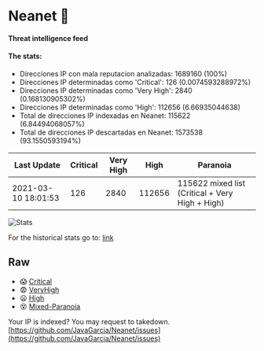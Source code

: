 # Neanet :hocho:
#### Threat intelligence feed
#### The stats:

- Direcciones IP con mala reputacion analizadas: 1689160 (100%)
- Direcciones IP determinadas como 'Critical':  126 (0.0074593288972%)
- Direcciones IP determinadas como 'Very High':  2840 (0.168130905302%)
- Direcciones IP determinadas como 'High':  112656 (6.66935044638)
- Total de direcciones IP indexadas en Neanet:  115622 (6.84494068057%)
- Total de direcciones IP descartadas en Neanet:  1573538 (93.1550593194%)

| Last Update | Critical | Very High | High | Paranoia |
| --- | --- | --- | --- | --- |
| 2021-03-10 18:01:53 | 126 | 2840 | 112656 | 115622 mixed list (Critical + Very High + High)|

![Stats](https://docs.google.com/spreadsheets/d/e/2PACX-1vSnaNMIXVabIpDJjufMlzH7poXnshF3mgd8Is1g9ytUEzVsP5my4Trn8f-xkoLLQ38xpL3HtmUexLo6/pubchart?oid=501124687&format=image)

For the historical stats go to: [link](/stats.csv)
## Raw
- :scream: [Critical](https://raw.githubusercontent.com/JavaGarcia/Neanet/master/blacklists/neanet_critical.txt)
- :fearful: [VeryHigh](https://raw.githubusercontent.com/JavaGarcia/Neanet/master/blacklists/neanet_veryHigh.txtt)
- :frowning: [High](https://raw.githubusercontent.com/JavaGarcia/Neanet/master/blacklists/neanet_high.txt)
- :dizzy_face: [Mixed-Paranoia](https://raw.githubusercontent.com/JavaGarcia/Neanet/master/blacklists/neanet_all.txt)


Your IP is indexed? You may request to takedown. [https://github.com/JavaGarcia/Neanet/issues](https://github.com/JavaGarcia/Neanet/issues)































































































































































































































































































































































































































































































































































































































































































































































































































































































































































































































































































































































































































































































































































































































































































































































































































































































































































































































































































































































































































































































































































































































































































































































































































































































































































































































































































































































































































































































































































































































































































































































































































































































































































































































































































































































































































































































































































































































































































































































































































































































































































































































































































































































































































































































































































































































































































































































































































































































































































